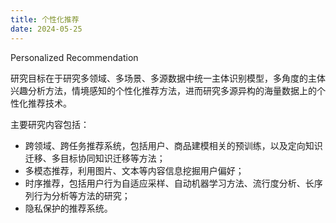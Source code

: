 ```yaml
---
title: 个性化推荐 
date: 2024-05-25
---
```


Personalized Recommendation

研究目标在于研究多领域、多场景、多源数据中统一主体识别模型，多角度的主体兴趣分析方法，情境感知的个性化推荐方法，进而研究多源异构的海量数据上的个性化推荐技术。

<!--more-->

主要研究内容包括：
- 跨领域、跨任务推荐系统，包括用户、商品建模相关的预训练，以及定向知识迁移、多目标协同知识迁移等方法；
- 多模态推荐，利用图片、文本等内容信息挖掘用户偏好；
- 时序推荐，包括用户行为自适应采样、自动机器学习方法、流行度分析、长序列行为分析等方法的研究；
- 隐私保护的推荐系统。


